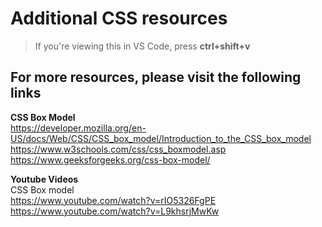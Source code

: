 # Additional CSS resources

> If you're viewing this in VS Code, press **ctrl+shift+v**

## For more resources, please visit the following links

**CSS Box Model**  
<https://developer.mozilla.org/en-US/docs/Web/CSS/CSS_box_model/Introduction_to_the_CSS_box_model>  
<https://www.w3schools.com/css/css_boxmodel.asp>  
<https://www.geeksforgeeks.org/css-box-model/>

**Youtube Videos**  
CSS Box model  
<https://www.youtube.com/watch?v=rIO5326FgPE>  
<https://www.youtube.com/watch?v=L9khsrjMwKw>

